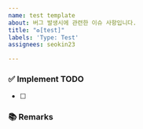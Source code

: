 ```yaml
---
name: test template
about: 버그 발생시에 관련한 이슈 사항입니다.
title: "♻️[test]"
labels: 'Type: Test'
assignees: seokin23

---
```


### ✅ Implement TODO
<!-- 이슈에 할당된 TODO를 나름대로 항목화하여 적습니다 (PR할 때에는 모두 체크되어야함) -->
- [ ] 

### 📚 Remarks
<!-- 기능 개발에 있어 비고사항이 있었다면 적기 -->
